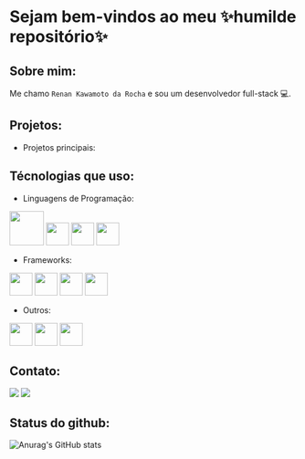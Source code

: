 # Sejam bem-vindos ao meu ✨humilde repositório✨

## Sobre mim:
Me chamo ```Renan Kawamoto da Rocha``` e sou um desenvolvedor full-stack 💻.

## Projetos:
- Projetos principais:

## Técnologias que uso:

- Linguagens de Programação:
<div>
  <img width="60px"  src="https://cdn.jsdelivr.net/gh/devicons/devicon/icons/php/php-plain.svg" />
  <img width="40px" src="https://cdn.jsdelivr.net/gh/devicons/devicon/icons/javascript/javascript-plain.svg" />
  <img width="40px" src="https://cdn.jsdelivr.net/gh/devicons/devicon/icons/python/python-plain.svg" />
  <img width="40px"src="https://cdn.jsdelivr.net/gh/devicons/devicon/icons/cplusplus/cplusplus-plain.svg" />        
</div>

- Frameworks:
<div>
  <img width="40px" src="https://cdn.jsdelivr.net/gh/devicons/devicon/icons/laravel/laravel-plain.svg" />
  <img width="40px" src="https://cdn.jsdelivr.net/gh/devicons/devicon/icons/symfony/symfony-original.svg" />
  <img width="40px" src="https://cdn.jsdelivr.net/gh/devicons/devicon/icons/vuejs/vuejs-original.svg" />
  <img width="40px" src="https://cdn.jsdelivr.net/gh/devicons/devicon/icons/react/react-original.svg" />              
</div>

- Outros:
<div>
  <img width="40px" src="https://cdn.jsdelivr.net/gh/devicons/devicon/icons/html5/html5-plain.svg" />
  <img width="40px" src="https://cdn.jsdelivr.net/gh/devicons/devicon/icons/css3/css3-plain.svg" />
  <img width="40px" src="https://cdn.jsdelivr.net/gh/devicons/devicon/icons/docker/docker-plain.svg" />
</div>
                  
 ## Contato:

<a href="https://www.linkedin.com/in/renan-kawamoto-da-rocha-936099220/"><img src="https://img.shields.io/badge/LinkedIn-0077B5?style=for-the-badge&logo=linkedin&logoColor=white"/></a>
<a href="renan_kawamoto@hotmail.com"><img src="https://img.shields.io/badge/Microsoft_Outlook-0078D4?style=for-the-badge&logo=microsoft-outlook&logoColor=white"></a>

## Status do github:
![Anurag's GitHub stats](https://github-readme-stats.vercel.app/api?username=RenanKawamoto&show_icons=true&theme=dracula)

